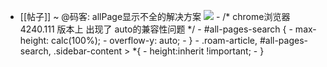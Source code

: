 - [[帖子]] ~ @码客: allPage显示不全的解决方案
    ![](https://firebasestorage.googleapis.com/v0/b/firescript-577a2.appspot.com/o/imgs%2Fapp%2FRoamCN%2FEx4TjokPlp.png?alt=media&token=018bcd20-ce30-455f-8200-0c94bc0d3abb)
        - /* chrome浏览器 4240.111 版本上 出现了 auto的兼容性问题 */
        - #all-pages-search {
            - max-height: calc(100%);
            - overflow-y: auto;
        - }
        - .roam-article, #all-pages-search, .sidebar-content > *{
            - height:inherit !important;
        - }
